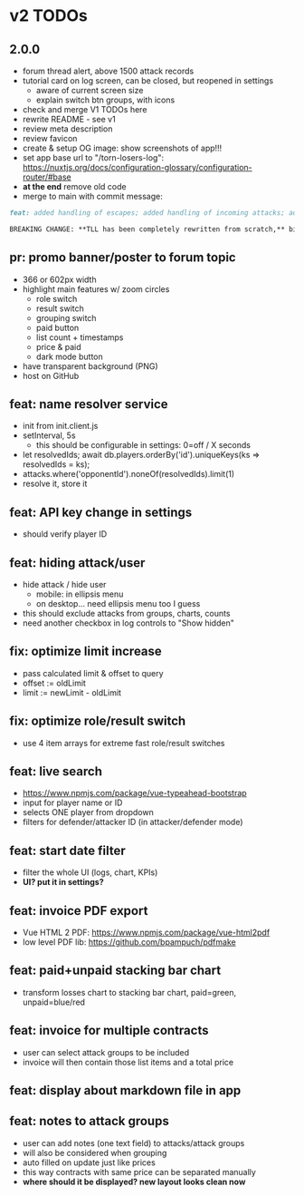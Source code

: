 # v2 TODOs

## 2.0.0

- forum thread alert, above 1500 attack records
- tutorial card on log screen, can be closed, but reopened in settings
	- aware of current screen size
	- explain switch btn groups, with icons
- check and merge V1 TODOs here
- rewrite README - see v1
- review meta description
- review favicon
- create & setup OG image: show screenshots of app!!!
- set app base url to "/torn-losers-log": https://nuxtjs.org/docs/configuration-glossary/configuration-router/#base
- **at the end** remove old code
- merge to main with commit message:

```md
feat: added handling of escapes; added handling of incoming attacks; added JPG & XLSX export to proofs/invoices; added options for auto-updating of attacks; added automatic player name resolving; added settings page; redesigned UI, better optimized for smaller screens; rewritten storage engine to make TLL faster; fixed bar chart to show days with 0 attacks too; fixed bar chart tooltips' date format; added more KPIs

BREAKING CHANGE: **TLL has been completely rewritten from scratch,** biggest change is that it now manages attacks & names in IndexedDB (instead of in-memory Vuex store).
```


## pr: promo banner/poster to forum topic

- 366 or 602px width
- highlight main features w/ zoom circles
	- role switch
	- result switch
	- grouping switch
	- paid button
	- list count + timestamps
	- price & paid
	- dark mode button
- have transparent background (PNG)
- host on GitHub


## feat: name resolver service

- init from init.client.js
- setInterval, 5s
	- this should be configurable in settings: 0=off / X seconds
- let resolvedIds; await db.players.orderBy('id').uniqueKeys(ks => resolvedIds = ks);
- attacks.where('opponentId').noneOf(resolvedIds).limit(1)
- resolve it, store it


## feat: API key change in settings

- should verify player ID


## feat: hiding attack/user

- hide attack / hide user
	- mobile: in ellipsis menu
	- on desktop... need ellipsis menu too I guess
- this should exclude attacks from groups, charts, counts
- need another checkbox in log controls to "Show hidden"


## fix: optimize limit increase

- pass calculated limit & offset to query
- offset := oldLimit
- limit := newLimit - oldLimit


## fix: optimize role/result switch

- use 4 item arrays for extreme fast role/result switches


## feat: live search

- https://www.npmjs.com/package/vue-typeahead-bootstrap
- input for player name or ID
- selects ONE player from dropdown
- filters for defender/attacker ID (in attacker/defender mode)


## feat: start date filter

- filter the whole UI (logs, chart, KPIs)
- **UI? put it in settings?**


## feat: invoice PDF export

- Vue HTML 2 PDF: https://www.npmjs.com/package/vue-html2pdf
- low level PDF lib: https://github.com/bpampuch/pdfmake


## feat: paid+unpaid stacking bar chart

- transform losses chart to stacking bar chart, paid=green, unpaid=blue/red


## feat: invoice for multiple contracts

- user can select attack groups to be included
- invoice will then contain those list items and a total price


## feat: display about markdown file in app


## feat: notes to attack groups

- user can add notes (one text field) to attacks/attack groups
- will also be considered when grouping
- auto filled on update just like prices
- this way contracts with same price can be separated manually
- **where should it be displayed? new layout looks clean now**
